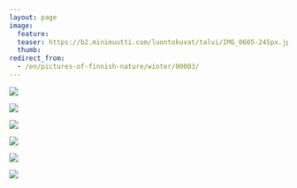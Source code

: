 ```yaml
---
layout: page
image:
  feature:
  teaser: https://b2.minimuutti.com/luontokuvat/talvi/IMG_0605-245px.jpg
  thumb:
redirect_from:
  - /en/pictures-of-finnish-nature/winter/00003/
---
```


![](https://b2.minimuutti.com/luontokuvat/talvi/IMG_0604-800px.jpg)

![](https://b2.minimuutti.com/luontokuvat/talvi/IMG_0603-800px.jpg)

![](https://b2.minimuutti.com/luontokuvat/talvi/IMG_0608-800px.jpg)

![](https://b2.minimuutti.com/luontokuvat/talvi/IMG_0605-800px.jpg)

![](https://b2.minimuutti.com/luontokuvat/talvi/IMG_0610-800px.jpg)

![](https://b2.minimuutti.com/luontokuvat/talvi/IMG_0607-800px.jpg)
